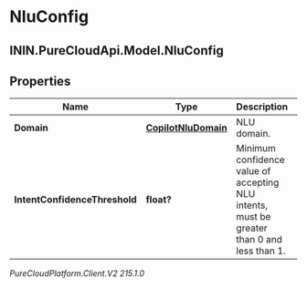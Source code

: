 # NluConfig

## ININ.PureCloudApi.Model.NluConfig

## Properties

|Name | Type | Description | Notes|
|------------ | ------------- | ------------- | -------------|
| **Domain** | [**CopilotNluDomain**](CopilotNluDomain) | NLU domain. | |
| **IntentConfidenceThreshold** | **float?** | Minimum confidence value of accepting NLU intents, must be greater than 0 and less than 1. | |



_PureCloudPlatform.Client.V2 215.1.0_
